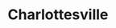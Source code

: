 ---
title: Charlottesville
crosslinks:
- autotldr
- Serendipity
- bestof
- standupshots
- videos
- europeannationalism
- CharlottesvilleTech
- youtubefactsbot
- anti_gif_bot
- Physical_Removal
- EnoughTrumpSpam
- u_imguralbumbot
- killthosewhodisagree
- forhonor
- ChadNationalism
- conspiracy
- youtubot
- The_Donald
- Virginia
- BlackPeopleTwitter
---